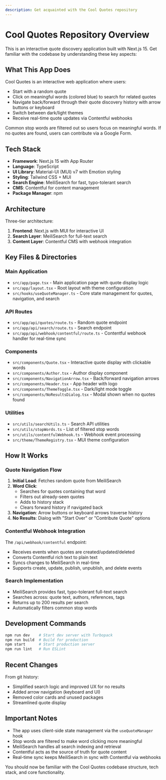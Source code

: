 ```yaml
---
description: Get acquainted with the Cool Quotes repository
---
```


# Cool Quotes Repository Overview

This is an interactive quote discovery application built with Next.js 15. Get familiar with the codebase by understanding these key aspects:

## What This App Does

Cool Quotes is an interactive web application where users:
- Start with a random quote
- Click on meaningful words (colored blue) to search for related quotes
- Navigate back/forward through their quote discovery history with arrow buttons or keyboard
- Switch between dark/light themes
- Receive real-time quote updates via Contentful webhooks

Common stop words are filtered out so users focus on meaningful words. If no quotes are found, users can contribute via a Google Form.

## Tech Stack

- **Framework**: Next.js 15 with App Router
- **Language**: TypeScript
- **UI Library**: Material-UI (MUI) v7 with Emotion styling
- **Styling**: Tailwind CSS + MUI
- **Search Engine**: MeiliSearch for fast, typo-tolerant search
- **CMS**: Contentful for content management
- **Package Manager**: npm

## Architecture

Three-tier architecture:
1. **Frontend**: Next.js with MUI for interactive UI
2. **Search Layer**: MeiliSearch for full-text search
3. **Content Layer**: Contentful CMS with webhook integration

## Key Files & Directories

### Main Application
- `src/app/page.tsx` - Main application page with quote display logic
- `src/app/layout.tsx` - Root layout with theme configuration
- `src/hooks/useQuoteManager.ts` - Core state management for quotes, navigation, and search

### API Routes
- `src/app/api/quotes/route.ts` - Random quote endpoint
- `src/app/api/search/route.ts` - Search endpoint
- `src/app/api/webhook/contentful/route.ts` - Contentful webhook handler for real-time sync

### Components
- `src/components/Quote.tsx` - Interactive quote display with clickable words
- `src/components/Author.tsx` - Author display component
- `src/components/NavigationArrow.tsx` - Back/forward navigation arrows
- `src/components/Header.tsx` - App header with logo
- `src/components/ThemeToggle.tsx` - Dark/light mode toggle
- `src/components/NoResultsDialog.tsx` - Modal shown when no quotes found

### Utilities
- `src/utils/searchUtils.ts` - Search API utilities
- `src/utils/stopWords.ts` - List of filtered stop words
- `src/utils/contentfulWebhook.ts` - Webhook event processing
- `src/theme/ThemeRegistry.tsx` - MUI theme configuration

## How It Works

### Quote Navigation Flow
1. **Initial Load**: Fetches random quote from MeiliSearch
2. **Word Click**:
   - Searches for quotes containing that word
   - Filters out already-seen quotes
   - Adds to history stack
   - Clears forward history if navigated back
3. **Navigation**: Arrow buttons or keyboard arrows traverse history
4. **No Results**: Dialog with "Start Over" or "Contribute Quote" options

### Contentful Webhook Integration
The `/api/webhook/contentful` endpoint:
- Receives events when quotes are created/updated/deleted
- Converts Contentful rich text to plain text
- Syncs changes to MeiliSearch in real-time
- Supports create, update, publish, unpublish, and delete events

### Search Implementation
- MeiliSearch provides fast, typo-tolerant full-text search
- Searches across: quote text, authors, references, tags
- Returns up to 200 results per search
- Automatically filters common stop words

## Development Commands

```bash
npm run dev    # Start dev server with Turbopack
npm run build  # Build for production
npm start      # Start production server
npm run lint   # Run ESLint
```

## Recent Changes

From git history:
- Simplified search logic and improved UX for no results
- Added arrow navigation (keyboard and UI)
- Removed color cards and unused packages
- Streamlined quote display

## Important Notes

- The app uses client-side state management via the `useQuoteManager` hook
- Stop words are filtered to make word clicking more meaningful
- MeiliSearch handles all search indexing and retrieval
- Contentful acts as the source of truth for quote content
- Real-time sync keeps MeiliSearch in sync with Contentful via webhooks

You should now be familiar with the Cool Quotes codebase structure, tech stack, and core functionality.
